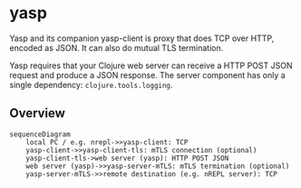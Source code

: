 # yasp

Yasp and its companion yasp-client is proxy that does
TCP over HTTP, encoded as JSON.
It can also do mutual TLS termination.

Yasp requires that your Clojure web server can receive a HTTP POST JSON
request and produce a JSON response. 
The server component has only a single dependency: `clojure.tools.logging`.

## Overview

```mermaid
sequenceDiagram
    local PC / e.g. nrepl->>yasp-client: TCP
    yasp-client->>yasp-client-tls: mTLS connection (optional)
    yasp-client-tls->web server (yasp): HTTP POST JSON
    web server (yasp)->>yasp-server-mTLS: mTLS termination (optional)
    yasp-server-mTLS->>remote destination (e.g. nREPL server): TCP
```
